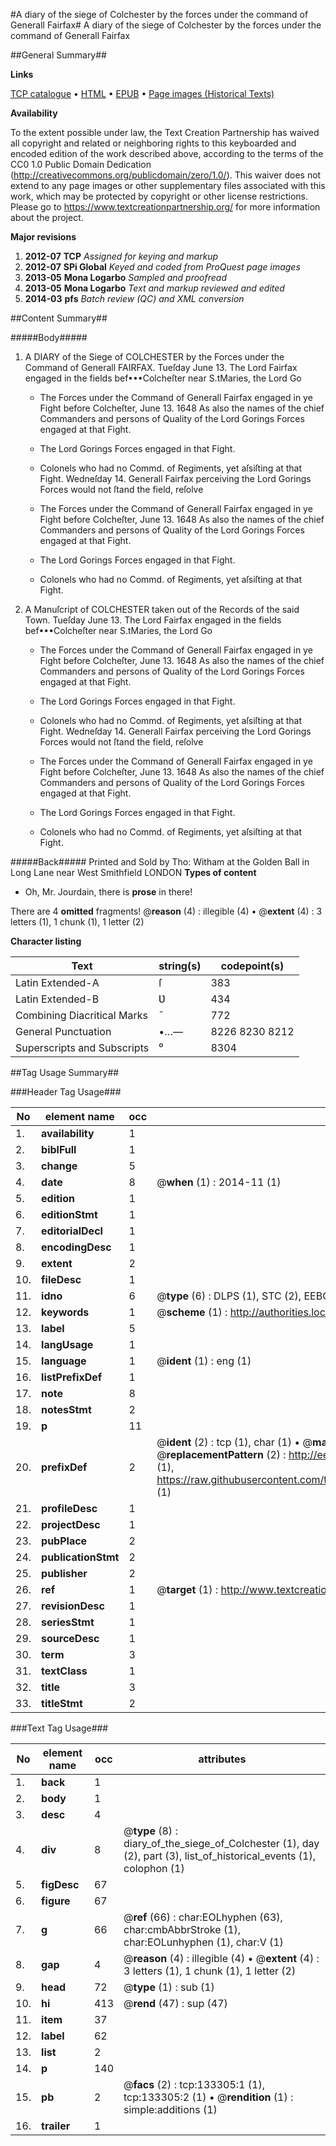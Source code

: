 #A diary of the siege of Colchester by the forces under the command of Generall Fairfax#
A diary of the siege of Colchester by the forces under the command of Generall Fairfax

##General Summary##

**Links**

[TCP catalogue](http://www.ota.ox.ac.uk/tcp/)  • 
[HTML](http://tei.it.ox.ac.uk/tcp/Texts-HTML/free/A81/A81447.html)  • 
[EPUB](http://tei.it.ox.ac.uk/tcp/Texts-EPUB/free/A81/A81447.epub) • 
[Page images (Historical Texts)](https://historicaltexts.jisc.ac.uk/eebo-99897637e)

**Availability**

To the extent possible under law, the Text Creation Partnership has waived all copyright and related or neighboring rights to this keyboarded and encoded edition of the work described above, according to the terms of the CC0 1.0 Public Domain Dedication (http://creativecommons.org/publicdomain/zero/1.0/). This waiver does not extend to any page images or other supplementary files associated with this work, which may be protected by copyright or other license restrictions. Please go to https://www.textcreationpartnership.org/ for more information about the project.

**Major revisions**

1. __2012-07__ __TCP__ *Assigned for keying and markup*
1. __2012-07__ __SPi Global__ *Keyed and coded from ProQuest page images*
1. __2013-05__ __Mona Logarbo__ *Sampled and proofread*
1. __2013-05__ __Mona Logarbo__ *Text and markup reviewed and edited*
1. __2014-03__ __pfs__ *Batch review (QC) and XML conversion*

##Content Summary##

#####Body#####

1. A DIARY of the Siege of COLCHESTER by the Forces under the Command of Generall FAIRFAX.
Tueſday June 13. The Lord Fairfax engaged in the fields bef•••Colcheſter near S.tMaries, the Lord Go
      * The Forces under the Command of Generall Fairfax engaged in ye Fight before Colcheſter, June 13. 1648 As also the names of the chief Commanders and persons of Quality of the Lord Gorings Forces engaged at that Fight.

      * The Lord Gorings Forces engaged in that Fight.

      * Colonels who had no Commd. of Regiments, yet aſsiſting at that Fight.
Wedneſday 14. Generall Fairfax perceiving the Lord Gorings Forces would not ſtand the field, reſolve
      * The Forces under the Command of Generall Fairfax engaged in ye Fight before Colcheſter, June 13. 1648 As also the names of the chief Commanders and persons of Quality of the Lord Gorings Forces engaged at that Fight.

      * The Lord Gorings Forces engaged in that Fight.

      * Colonels who had no Commd. of Regiments, yet aſsiſting at that Fight.

1. A Manuſcript of COLCHESTER taken out of the Records of the said Town.
Tueſday June 13. The Lord Fairfax engaged in the fields bef•••Colcheſter near S.tMaries, the Lord Go
      * The Forces under the Command of Generall Fairfax engaged in ye Fight before Colcheſter, June 13. 1648 As also the names of the chief Commanders and persons of Quality of the Lord Gorings Forces engaged at that Fight.

      * The Lord Gorings Forces engaged in that Fight.

      * Colonels who had no Commd. of Regiments, yet aſsiſting at that Fight.
Wedneſday 14. Generall Fairfax perceiving the Lord Gorings Forces would not ſtand the field, reſolve
      * The Forces under the Command of Generall Fairfax engaged in ye Fight before Colcheſter, June 13. 1648 As also the names of the chief Commanders and persons of Quality of the Lord Gorings Forces engaged at that Fight.

      * The Lord Gorings Forces engaged in that Fight.

      * Colonels who had no Commd. of Regiments, yet aſsiſting at that Fight.

#####Back#####
Printed and Sold by Tho: Witham at the Golden Ball in Long Lane near West Smithfield LONDON
**Types of content**

  * Oh, Mr. Jourdain, there is **prose** in there!

There are 4 **omitted** fragments! 
 @__reason__ (4) : illegible (4)  •  @__extent__ (4) : 3 letters (1), 1 chunk (1), 1 letter (2)

**Character listing**


|Text|string(s)|codepoint(s)|
|---|---|---|
|Latin Extended-A|ſ|383|
|Latin Extended-B|Ʋ|434|
|Combining             Diacritical Marks|̄|772|
|General Punctuation|•…—|8226 8230 8212|
|Superscripts             and Subscripts|⁰|8304|

##Tag Usage Summary##

###Header Tag Usage###

|No|element name|occ|attributes|
|---|---|---|---|
|1.|__availability__|1||
|2.|__biblFull__|1||
|3.|__change__|5||
|4.|__date__|8| @__when__ (1) : 2014-11 (1)|
|5.|__edition__|1||
|6.|__editionStmt__|1||
|7.|__editorialDecl__|1||
|8.|__encodingDesc__|1||
|9.|__extent__|2||
|10.|__fileDesc__|1||
|11.|__idno__|6| @__type__ (6) : DLPS (1), STC (2), EEBO-CITATION (1), PROQUEST (1), VID (1)|
|12.|__keywords__|1| @__scheme__ (1) : http://authorities.loc.gov/ (1)|
|13.|__label__|5||
|14.|__langUsage__|1||
|15.|__language__|1| @__ident__ (1) : eng (1)|
|16.|__listPrefixDef__|1||
|17.|__note__|8||
|18.|__notesStmt__|2||
|19.|__p__|11||
|20.|__prefixDef__|2| @__ident__ (2) : tcp (1), char (1)  •  @__matchPattern__ (2) : ([0-9\-]+):([0-9IVX]+) (1), (.+) (1)  •  @__replacementPattern__ (2) : http://eebo.chadwyck.com/downloadtiff?vid=$1&page=$2 (1), https://raw.githubusercontent.com/textcreationpartnership/Texts/master/tcpchars.xml#$1 (1)|
|21.|__profileDesc__|1||
|22.|__projectDesc__|1||
|23.|__pubPlace__|2||
|24.|__publicationStmt__|2||
|25.|__publisher__|2||
|26.|__ref__|1| @__target__ (1) : http://www.textcreationpartnership.org/docs/. (1)|
|27.|__revisionDesc__|1||
|28.|__seriesStmt__|1||
|29.|__sourceDesc__|1||
|30.|__term__|3||
|31.|__textClass__|1||
|32.|__title__|3||
|33.|__titleStmt__|2||


###Text Tag Usage###

|No|element name|occ|attributes|
|---|---|---|---|
|1.|__back__|1||
|2.|__body__|1||
|3.|__desc__|4||
|4.|__div__|8| @__type__ (8) : diary_of_the_siege_of_Colchester (1), day (2), part (3), list_of_historical_events (1), colophon (1)|
|5.|__figDesc__|67||
|6.|__figure__|67||
|7.|__g__|66| @__ref__ (66) : char:EOLhyphen (63), char:cmbAbbrStroke (1), char:EOLunhyphen (1), char:V (1)|
|8.|__gap__|4| @__reason__ (4) : illegible (4)  •  @__extent__ (4) : 3 letters (1), 1 chunk (1), 1 letter (2)|
|9.|__head__|72| @__type__ (1) : sub (1)|
|10.|__hi__|413| @__rend__ (47) : sup (47)|
|11.|__item__|37||
|12.|__label__|62||
|13.|__list__|2||
|14.|__p__|140||
|15.|__pb__|2| @__facs__ (2) : tcp:133305:1 (1), tcp:133305:2 (1)  •  @__rendition__ (1) : simple:additions (1)|
|16.|__trailer__|1||
